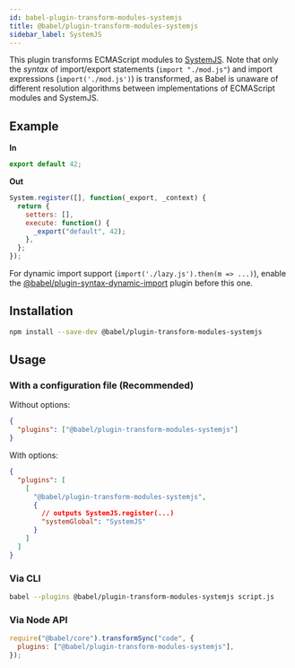 ```yaml
---
id: babel-plugin-transform-modules-systemjs
title: @babel/plugin-transform-modules-systemjs
sidebar_label: SystemJS
---
```


This plugin transforms ECMAScript modules to [SystemJS](https://github.com/systemjs/systemjs/blob/master/docs/system-register.md). Note that only the _syntax_ of import/export statements (`import "./mod.js"`) and import expressions (`import('./mod.js')`) is transformed, as Babel is unaware of different resolution algorithms between implementations of ECMAScript modules and SystemJS.

## Example

**In**

```javascript
export default 42;
```

**Out**

```javascript
System.register([], function(_export, _context) {
  return {
    setters: [],
    execute: function() {
      _export("default", 42);
    },
  };
});
```

For dynamic import support (`import('./lazy.js').then(m => ...)`), enable the [@babel/plugin-syntax-dynamic-import](plugin-syntax-dynamic-import.md) plugin before this one.

## Installation

```sh
npm install --save-dev @babel/plugin-transform-modules-systemjs
```

## Usage

### With a configuration file (Recommended)

Without options:

```json
{
  "plugins": ["@babel/plugin-transform-modules-systemjs"]
}
```

With options:

```json
{
  "plugins": [
    [
      "@babel/plugin-transform-modules-systemjs",
      {
        // outputs SystemJS.register(...)
        "systemGlobal": "SystemJS"
      }
    ]
  ]
}
```

### Via CLI

```sh
babel --plugins @babel/plugin-transform-modules-systemjs script.js
```

### Via Node API

```javascript
require("@babel/core").transformSync("code", {
  plugins: ["@babel/plugin-transform-modules-systemjs"],
});
```
